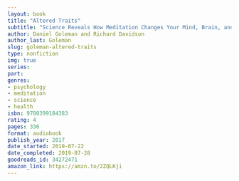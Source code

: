 ```yaml
---
layout: book
title: "Altered Traits"
subtitle: "Science Reveals How Meditation Changes Your Mind, Brain, and Body"
author: Daniel Goleman and Richard Davidson
author_last: Goleman
slug: goleman-altered-traits
type: nonfiction
img: true
series: 
part: 
genres:
- psychology
- meditation
- science
- health
isbn: 9780399184383
rating: 4
pages: 336
format: audiobook
publish_year: 2017
date_started: 2019-07-22
date_completed: 2019-07-28
goodreads_id: 34272471
amazon_link: https://amzn.to/2ZQLKji
---
```


